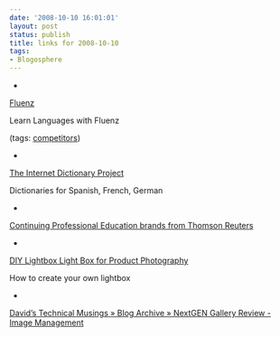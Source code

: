 ```yaml
---
date: '2008-10-10 16:01:01'
layout: post
status: publish
title: links for 2008-10-10
tags:
- Blogosphere
---
```


  * 
                

[Fluenz](http://www.fluenz.com/mobile/index.html)


                

Learn Languages with Fluenz


                

(tags: [competitors](http://delicious.com/ForkBender/competitors))


            
  * 
                

[The Internet Dictionary Project](http://www.ilovelanguages.com/IDP/IDPfiles.html)


                

Dictionaries for Spanish, French, German


                
            
  * 
                

[Continuing Professional Education brands from Thomson Reuters](http://trainingcpe.thomson.com/cpebrands/)


                
                
            
  * 
                

[DIY Lightbox Light Box for Product Photography](http://jyoseph.com/diy-light-box-for-product-photography/)


                

How to create your own lightbox


                
            
  * 
                

[David’s Technical Musings » Blog Archive » NextGEN Gallery Review - Image Management](http://dpotter.net/Technical/index.php/2008/03/04/nextgen-gallery-review-image-management/)


                
                
            
